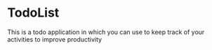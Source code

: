 # TodoList
This is a todo application in which you can use to keep track of your activities to improve productivity
